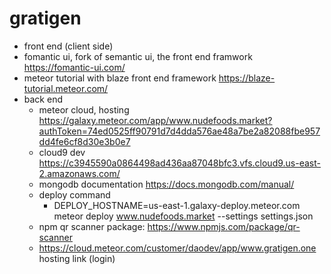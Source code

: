 # gratigen
* front end (client side)
 * fomantic ui, fork of semantic ui, the front end framwork https://fomantic-ui.com/
 * meteor tutorial with blaze front end framework https://blaze-tutorial.meteor.com/
 * back end 
   * meteor cloud, hosting https://galaxy.meteor.com/app/www.nudefoods.market?authToken=74ed0525ff90791d7d4dda576ae48a7be2a82088fbe957dd4fe6cf8d30e3b0e7
   * cloud9 dev https://c3945590a0864498ad436aa87048bfc3.vfs.cloud9.us-east-2.amazonaws.com/
   * mongodb documentation https://docs.mongodb.com/manual/
   * deploy command 
     * DEPLOY_HOSTNAME=us-east-1.galaxy-deploy.meteor.com meteor deploy www.nudefoods.market --settings settings.json
   * npm qr scanner package: https://www.npmjs.com/package/qr-scanner
   * https://cloud.meteor.com/customer/daodev/app/www.gratigen.one hosting link (login)
